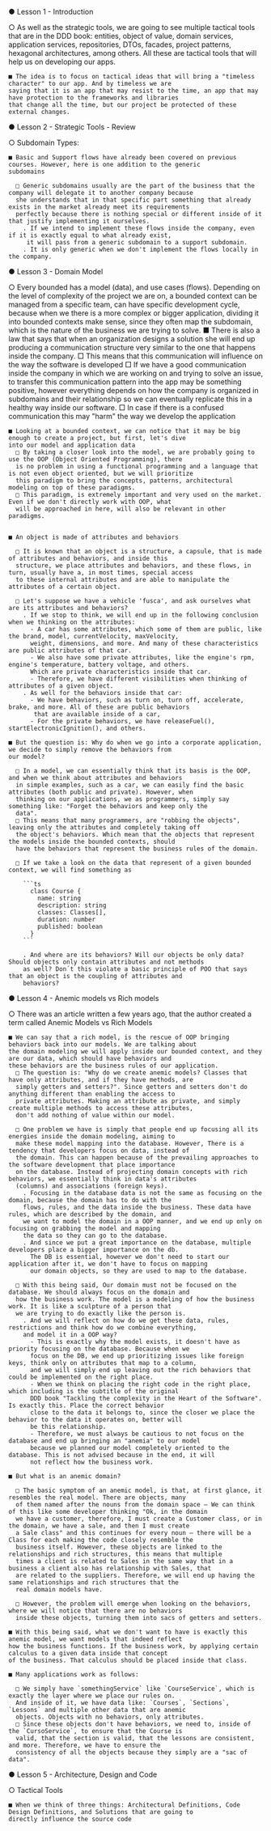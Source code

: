 
● Lesson 1 - Introduction

  ○ As well as the strategic tools, we are going to see multiple tactical tools that are in the DDD book: entities, object
  of value, domain services, application services, repositories, DTOs, facades, project patterns, hexagonal architectures,
  among others. All these are tactical tools that will help us on developing our apps.

    ■ The idea is to focus on tactical ideas that will bring a "timeless character" to our app. And by timeless we are
    saying that it is an app that may resist to the time, an app that may have protection to the frameworks and libraries
    that change all the time, but our project be protected of these external changes.

● Lesson 2 - Strategic Tools - Review 

  ○ Subdomain Types: 

    ■ Basic and Support flows have already been covered on previous courses. However, here is one addition to the generic
    subdomains

      □ Generic subdomains usually are the part of the business that the company will delegate it to another company because
      she understands that in that specific part something that already exists in the market already meet its requirements
      perfectly because there is nothing special or different inside of it that justify implementing it ourselves.
        . If we intend to implement these flows inside the company, even if it is exactly equal to what already exist,
         it will pass from a generic subdomain to a support subdomain.
        . It is only generic when we don't implement the flows locally in the company.

        
● Lesson 3 - Domain Model

  ○ Every bounded has a model (data), and use cases (flows). Depending on the level of complexity of the project we are
  on, a bounded context can be managed from a specific team, can have specific development cycle, because when we there
  is a more complex or bigger application, dividing it into bounded contexts make sense, since they often map the subdomain,
  which is the nature of the business we are trying to solve.
    ■ There is also a law that says that when an organization designs a solution she will end up producing a communication
    structure very similar to the one that happens inside the company.
      □ This means that this communication will influence on the way the software is developed
      □ If we have a good communication inside the company in which we are working on and trying to solve an issue, to
      transfer this communication pattern into the app may be something positive, however everything depends on how the
      company is organized in subdomains and their relationship so we can eventually replicate this in a healthy way
      inside our software.
      □ In case if there is a confused communication this may "harm" the way we develop the application

    ■ Looking at a bounded context, we can notice that it may be big enough to create a project, but first, let's dive
    into our model and application data
      □ By taking a closer look into the model, we are probably going to use the OOP (Object Oriented Programming), there
      is no problem in using a functional programming and a language that is not even object oriented, but we will prioritize
      this paradigm to bring the concepts, patterns, architectural modeling on top of these paradigms. 
      □ This paradigm, is extremely important and very used on the market. Even if we don't directly work with OOP, what
      will be approached in here, will also be relevant in other paradigms. 


    ■ An object is made of attributes and behaviors

      □ It is known that an object is a structure, a capsule, that is made of attributes and behaviors, and inside this
      structure, we place attributes and behaviors, and these flows, in turn, usually have a, in most times, special access 
      to these internal attributes and are able to manipulate the attributes of a certain object.

      □ Let's suppose we have a vehicle 'fusca', and ask ourselves what are its attributes and behaviors?
        . If we stop to think, we will end up in the following conclusion when we thinking on the attributes:
          - A car has some attributes, which some of them are public, like the brand, model, currentVelocity, maxVelocity,
          weight, dimensions, and more. And many of these characteristics are public attributes of that car.
          - We also have some private attributes, like the engine's rpm, engine's temperature, battery voltage, and others.
          Which are private characteristics inside that car.
          - Therefore, we have different visibilities when thinking of attributes of a given object.
        . As well for the behaviors inside that car:
          - We have behaviors, such as turn on, turn off, accelerate, brake, and more. All of these are public behaviors
           that are available inside of a car,
          - For the private behaviors, we have releaseFuel(), startElectronicIgnition(), and others.

    ■ But the question is: Why do when we go into a corporate application, we decide to simply remove the behaviors from
    our model?

      □ In a model, we can essentially think that its basis is the OOP, and when we think about attributes and behaviors
      in simple examples, such as a car, we can easily find the basic attributes (both public and private). However, when
      thinking on our applications, we as programmers, simply say something like: "Forget the behaviors and keep only the
      data".
      □ This means that many programmers, are "robbing the objects", leaving only the attributes and completely taking off
      the object's behaviors. Which mean that the objects that represent the models inside the bounded contexts, should
      have the behaviors that represent the business rules of the domain.

      □ If we take a look on the data that represent of a given bounded context, we will find something as

        ```ts
          class Course {
            name: string
            description: string
            classes: Classes[],
            duration: number
            published: boolean
          }
        ```

        . And where are its behaviors? Will our objects be only data? Should objects only contain attributes and not methods
        as well? Don´t this violate a basic principle of POO that says that an object is the coupling of attributes and
        behaviors? 

● Lesson 4 - Anemic models vs Rich models

  ○ There was an article written a few years ago, that the author created a term called Anemic Models vs Rich Models

    ■ We can say that a rich model, is the rescue of OOP bringing behaviors back into our models. We are talking about
    the domain modeling we will apply inside our bounded context, and they are our data, which should have behaviors and
    these behaviors are the business rules of our application.
      □ The question is: "Why do we create anemic models? Classes that have only attributes, and if they have methods, are
      simply getters and setters?". Since getters and setters don't do anything different than enabling the access to
      private attributes. Making an attribute as private, and simply create multiple methods to access these attributes,
      don't add nothing of value within our model.

      □ One problem we have is simply that people end up focusing all its energies inside the domain modeling, aiming to
      make these model mapping into the database. However, There is a tendency that developers focus on data, instead of
      the domain. This can happen because of the prevailing approaches to the software development that place importance
      on the database. Instead of projecting domain concepts with rich behaviors, we essentially think in data's attributes
      (columns) and associations (foreign keys).
        . Focusing in the database data is not the same as focusing on the domain, because the domain has to do with the
        flows, rules, and the data inside the business. These data have rules, which are described by the domain, and
        we want to model the domain in a OOP manner, and we end up only on focusing on grabbing the model and mapping
        the data so they can go to the database.
        . And since we put a great importance on the database, multiple developers place a bigger importance on the db.
          The DB is essential, however we don't need to start our application after it, we don't have to focus on mapping
          our domain objects, so they are used to map to the database.

      □ With this being said, Our domain must not be focused on the database. We should always focus on the domain and
      how the business work. The model is a modeling of how the business work. It is like a sculpture of a person that
      we are trying to do exactly like the person is. 
        . And we will reflect on how do we get these data, rules, restrictions and think how do we combine everything,
        and model it in a OOP way?
          - This is exactly why the model exists, it doesn't have as priority focusing on the database. Because when we
          focus on the DB, we end up prioritizing issues like foreign keys, think only on attributes that map to a column,
          and we will simply end up leaving out the rich behaviors that could be implemented on the right place.
          - When we think on placing the right code in the right place, which including is the subtitle of the original
          DDD book "Tackling the complexity in the Heart of the Software". Is exactly this. Place the correct behavior
          close to the data it belongs to, since the closer we place the behavior to the data it operates on, better will
          be this relationship.
          - Therefore, we must always be cautious to not focus on the database and end up bringing an "anemia" to our model
          because we planned our model completely oriented to the database. This is not advised because in the end, it will
          not reflect how the business work.

    ■ But what is an anemic domain? 

      □ The basic symptom of an anemic model, is that, at first glance, it resembles the real model. There are objects, many
      of them named after the nouns from the domain space — We can think of this like some developer thinking "Ok, in the domain
      we have a customer, therefore, I must create a Customer class, or in the domain, we have a sale, and then I must create
      a Sale class" and this continues for every noun — there will be a Class for each making the code closely resemble the
      business itself. However, these objects are linked to the relationships and rich structures, this means that multiple
      times a client is related to Sales in the same way that in a business a client also has relationship with Sales, that
      are related to the suppliers. Therefore, we will end up having the same relationships and rich structures that the
      real domain models have.

      □ However, the problem will emerge when looking on the behaviors, where we will notice that there are no behaviors 
      inside these objects, turning them into sacs of getters and setters.

    ■ With this being said, what we don't want to have is exactly this anemic model, we want models that indeed reflect
    how the business functions. If the business work, by applying certain calculus to a given data inside that concept
    of the business. That calculus should be placed inside that class.  

    ■ Many applications work as follows:

      □ We simply have `somethingService` like `CourseService`, which is exactly the layer where we place our rules on.
      And inside of it, we have data like: `Courses`, `Sections`, `Lessons` and multiple other data that are anemic
      objects. Objects with no behaviors, only attributes.
      □ Since these objects don't have behaviors, we need to, inside of the `CursoService`, to ensure that the Course is
      valid, that the section is valid, that the lessons are consistent, and more. Therefore, we have to ensure the
      consistency of all the objects because they simply are a "sac of data".

● Lesson 5 - Architecture, Design and Code

  ○ Tactical Tools

    ■ When we think of three things: Architectural Definitions, Code Design Definitions, and Solutions that are going to
    directly influence the source code

  

      
        
      
